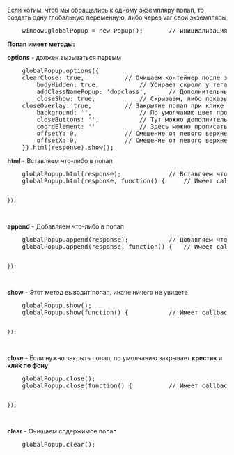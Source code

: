 <p>
    Если хотим, чтоб мы обращались к одному экземпляру попап, то создать одну глобальную переменную, либо через var свои экземпляры
</p>
<pre>
    window.globalPopup = new Popup(); 		// инициализация попап
</pre>
<p>
    <b>Попап имеет методы:</b>
</p>
<p>
    <b>options</b> - должен вызываться первым
</p>
<pre>
    globalPopup.options({
	clearClose: true,			// Очищаем контейнер после закрытия попап
        bodyHidden: true,			// Убирает скролл у тега <body>
        addClassNamePopup: 'dopclass',		// Дополнительный класс добавляем контейнеру попапа, который будет удаляться при закрытии попап
        closeShow: true,			// Скрываем, либо показываем кнопку закрытия
	closeOverlay: true,			// Закрытие попап при клике по заднему фону
        background: '',				// По умолчанию цвет прописан в файле popup.less, но можем динамически изменить цвет
        closeButtons: '',			// Тут можно дополнительно назначить кнопки закрытия, используем селекторы, можно несколько через запятые, пример: closeButtons: '.block, #element'
        coordElement: ''			// Здесь можно прописать селектор, над которым всплывет попап, только один элемент
        offsetY: 0,				// Смещение от левого верхнего угла относительно элемента coordElement
        offsetX: 0,				// Смещение от левого верхнего угла относительно элемента coordElement
    }).html(response).show();
</pre>
<p>
    <b>html</b> - Вставляем что-либо в попап
</p>
<pre>
    globalPopup.html(response); 			// Вставляем что-либо в попап
    globalPopup.html(response, function() {		// Имеет callback

    });
</pre>
<p>
    <b>append</b> - Добавляем что-либо в попап
</p>
<pre>
    globalPopup.append(response); 			// Добавляем что-либо в попап
    globalPopup.append(response, function() {	// Имеет callback

    });
</pre>
<p>
    <b>show</b> - Этот метод выводит попап, иначе ничего не увидете
</p>
<pre>
    globalPopup.show();
    globalPopup.show(function() {			// Имеет callback

    });
</pre>
<p>
    <b>close</b> - Если нужно закрыть попап, по умолчанию закрывает <b>крестик</b> и <b>клик по фону</b>
</p>
<pre>
    globalPopup.close();
    globalPopup.close(function() {			// Имеет callback

    });
</pre>
<p>
    <b>clear</b> - Очищаем содержимое попап
</p>
<pre>
    globalPopup.clear();
</pre>
